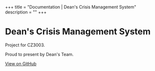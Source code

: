 +++
title = "Documentation | Dean's Crisis Management System"
description = ""
+++

# Dean's Crisis Management System
Project for CZ3003.

Proud to present by Dean's Team.

[View on GitHub](https://github.com/orgs/Deans-CMS/)
